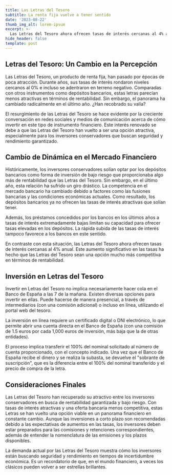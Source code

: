 ```yaml
---
title: Las Letras del Tesoro
subtitle: La renta fija vuelve a tener sentido
date: '2023-08-22'
thumb_img_alt: lorem-ipsum
excerpt: >-
  Las Letras del Tesoro ahora ofrecen tasas de interés cercanas al 4% anual con muy poco riesgo.
hide_header: false
template: post
---
```

## Letras del Tesoro: Un Cambio en la Percepción
Las Letras del Tesoro, un producto de renta fija, han pasado por épocas de poca atracción. Durante años, sus tasas de interés rondaron niveles cercanos al 0% e incluso se adentraron en terreno negativo. Comparadas con otros instrumentos como depósitos bancarios, estas letras parecían menos atractivas en términos de rentabilidad. Sin embargo, el panorama ha cambiado radicalmente en el último año. ¿Han recobrado su valía?

El resurgimiento de las Letras del Tesoro se hace evidente por la creciente conversación en redes sociales y medios de comunicación acerca de cómo invertir en este tipo de instrumento financiero. Este interés renovado se debe a que las Letras del Tesoro han vuelto a ser una opción atractiva, especialmente para los inversores conservadores que buscan seguridad y rendimiento garantizado.

## Cambio de Dinámica en el Mercado Financiero
Históricamente, los inversores conservadores solían optar por los depósitos bancarios como forma de inversión de bajo riesgo que proporcionaba algo más de rentabilidad que las Letras del Tesoro. Sin embargo, en el último año, esta relación ha sufrido un giro drástico. La competencia en el mercado bancario ha cambiado debido a factores como las fusiones bancarias y las condiciones económicas actuales. Como resultado, los depósitos bancarios ya no ofrecen las tasas de interés atractivas que solían tener.

Además, los préstamos concedidos por los bancos en los últimos años a tasas de interés extremadamente bajas limitan su capacidad para ofrecer tasas elevadas en los depósitos. La rápida subida de las tasas de interés tampoco favorece a los bancos en este sentido.

En contraste con esta situación, las Letras del Tesoro ahora ofrecen tasas de interés cercanas al 4% anual. Este aumento significativo en las tasas ha hecho que las Letras del Tesoro sean una opción mucho más competitiva en términos de rentabilidad.

## Inversión en Letras del Tesoro
Invertir en Letras del Tesoro no implica necesariamente hacer cola en el Banco de España a las 7 de la mañana. Existen diversas opciones para invertir en ellas. Puede hacerse de manera presencial, a través de intermediarios (con una comisión adicional) o incluso en línea, utilizando el portal web del tesoro.

La inversión en línea requiere un certificado digital o DNI electrónico, lo que permite abrir una cuenta directa en el Banco de España (con una comisión de 1.5 euros por cada 1,000 euros de inversión, más baja que la de otras entidades).

El proceso implica transferir el 100% del nominal solicitado al número de cuenta proporcionado, con el concepto indicado. Una vez que el Banco de España recibe el dinero y se realiza la subasta, se devuelve el "sobrante de suscripción", que es la diferencia entre el 100% del nominal transferido y el precio de compra de la letra.

## Consideraciones Finales
Las Letras del Tesoro han recuperado su atractivo entre los inversores conservadores en busca de rentabilidad garantizada y bajo riesgo. Con tasas de interés atractivas y una oferta bancaria menos competitiva, estas Letras se han vuelto una opción viable en un panorama financiero en constante cambio. Aunque las inversiones a corto plazo son recomendadas debido a las expectativas de aumentos en las tasas, los inversores deben estar preparados para las comisiones y retenciones correspondientes, además de entender la nomenclatura de las emisiones y los plazos disponibles.

La demanda actual por las Letras del Tesoro muestra cómo los inversores están buscando seguridad y rendimiento en tiempos de incertidumbre económica. Es un recordatorio de que, en el mundo financiero, a veces los clásicos pueden volver a ser estrellas brillantes.